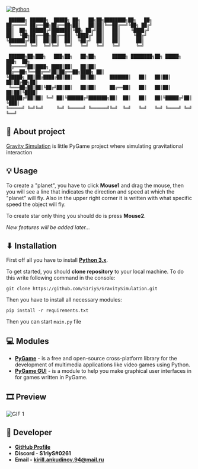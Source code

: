 [![Python](https://img.shields.io/badge/Python-3776AB?style=for-the-badge&logo=python&logoColor=white)](https://www.python.org/)

     ██████╗ ██████╗  █████╗ ██╗   ██╗██╗████████╗██╗   ██╗
    ██╔════╝ ██╔══██╗██╔══██╗██║   ██║██║╚══██╔══╝╚██╗ ██╔╝
    ██║  ██╗ ██████╔╝███████║╚██╗ ██╔╝██║   ██║    ╚████╔╝ 
    ██║  ╚██╗██╔══██╗██╔══██║ ╚████╔╝ ██║   ██║     ╚██╔╝  
    ╚██████╔╝██║  ██║██║  ██║  ╚██╔╝  ██║   ██║      ██║   
     ╚═════╝ ╚═╝  ╚═╝╚═╝  ╚═╝   ╚═╝   ╚═╝   ╚═╝      ╚═╝   
    
     ██████╗██╗███╗   ███╗██╗   ██╗██╗      █████╗ ████████╗██╗ █████╗ ███╗  ██╗
    ██╔════╝██║████╗ ████║██║   ██║██║     ██╔══██╗╚══██╔══╝██║██╔══██╗████╗ ██║
    ╚█████╗ ██║██╔████╔██║██║   ██║██║     ███████║   ██║   ██║██║  ██║██╔██╗██║
     ╚═══██╗██║██║╚██╔╝██║██║   ██║██║     ██╔══██║   ██║   ██║██║  ██║██║╚████║
    ██████╔╝██║██║ ╚═╝ ██║╚██████╔╝███████╗██║  ██║   ██║   ██║╚█████╔╝██║ ╚███║
    ╚═════╝ ╚═╝╚═╝     ╚═╝ ╚═════╝ ╚══════╝╚═╝  ╚═╝   ╚═╝   ╚═╝ ╚════╝ ╚═╝  ╚══╝

## 📝 About project

[Gravity Simulation](https://github.com/S1riyS/GravitySimulation) is little PyGame project where simulating 
gravitational interaction

## 💡 Usage
To create a "planet", you have to click **Mouse1** and drag the mouse, then you will see a line 
that indicates the direction and speed at which the "planet" will fly. 
Also in the upper right corner it is written with what specific speed the object will fly.

To create star only thing you should do is press **Mouse2**.

*New features will be added later...*

## ⬇ Installation
First off all you have to install **[Python 3.x](https://www.python.org/)**.

To get started, you should **clone repository** to your local machine. 
To do this write following command in the console:

`git clone https://github.com/S1riyS/GravitySimulation.git`

Then you have to install all necessary modules:

`pip install -r requirements.txt`

Then you can start `main.py` file

## 💻 Modules
* **[PyGame](https://pypi.org/project/pygame/)** -  is a free and open-source cross-platform library for 
the development of multimedia applications like video games using Python.
* **[PyGame GUI](https://pygame-gui.readthedocs.io/en/latest/)** - is a module to help you make graphical user interfaces in 
for games written in PyGame.


## 🎞 Preview
![GIF 1](https://i.postimg.cc/X7KMYCvn/Gravity-Simulation.gif)

## 👨‍ Developer
* **[GitHub Profile](https://github.com/S1riyS)**
* **Discord - S1riyS#0261**
* **Email - kirill.ankudinov.94@mail.ru**
